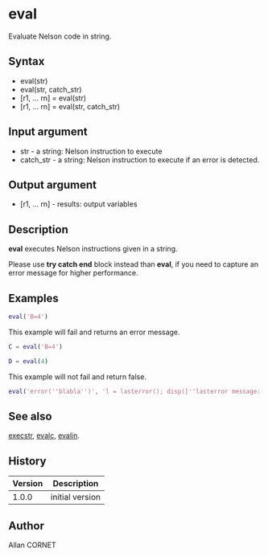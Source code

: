 

# eval

Evaluate Nelson code in string.

## Syntax

- eval(str)
- eval(str, catch_str)
- [r1, ... rn] = eval(str)
- [r1, ... rn] = eval(str, catch_str)

## Input argument

 - str - a string: Nelson instruction to execute
 - catch_str - a string: Nelson instruction to execute if an error is detected.

## Output argument

 - [r1, ... rn] - results: output variables

## Description


  <p><b>eval</b> executes Nelson instructions given in a string.</p>
  <p>Please use <b>try catch end</b> block instead than <b>eval</b>, if you need to capture an error message for higher performance.</p>


## Examples

```matlab
eval('B=4')
```
This example will fail and returns an error message.
```matlab
C = eval('B=4')
```
```matlab
D = eval(4)
```
This example will not fail and return false.
```matlab
eval('error(''blabla'')', 'l = lasterror(); disp([''lasterror message: '', l.message])')
```

## See also

[execstr](execstr.md), [evalc](evalc.md), [evalin](evalin.md).
## History

|Version|Description|
|------|------|
|1.0.0|initial version|


## Author

Allan CORNET



